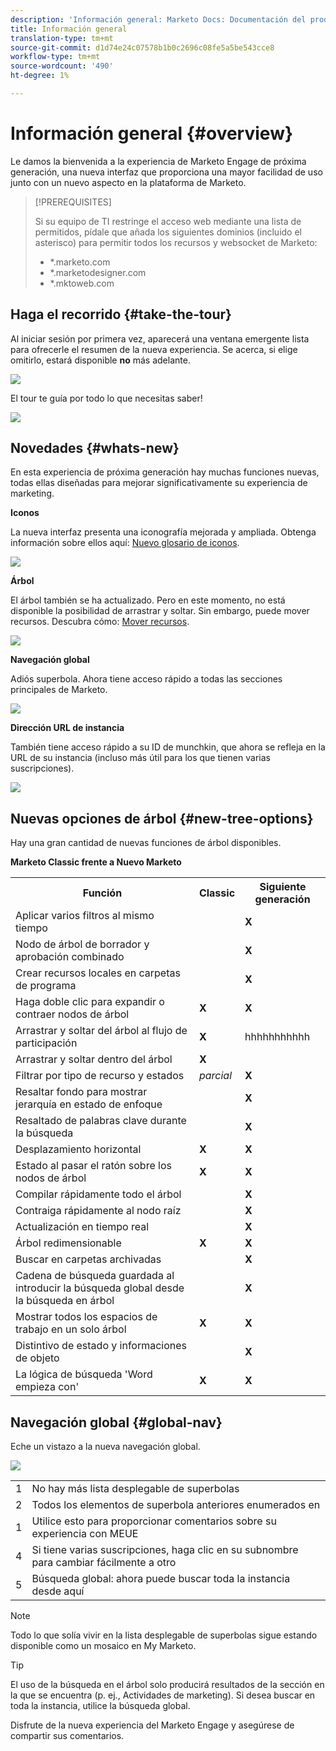 ```yaml
---
description: 'Información general: Marketo Docs: Documentación del producto'
title: Información general
translation-type: tm+mt
source-git-commit: d1d74e24c07578b1b0c2696c08fe5a5be543cce8
workflow-type: tm+mt
source-wordcount: '490'
ht-degree: 1%

---
```



# Información general {#overview}

Le damos la bienvenida a la experiencia de Marketo Engage de próxima generación, una nueva interfaz que proporciona una mayor facilidad de uso junto con un nuevo aspecto en la plataforma de Marketo.

>[!PREREQUISITES]
>
>Si su equipo de TI restringe el acceso web mediante una lista de permitidos, pídale que añada los siguientes dominios (incluido el asterisco) para permitir todos los recursos y websocket de Marketo:
>
>* *.marketo.com
>* *.marketodesigner.com
>* *.mktoweb.com


## Haga el recorrido {#take-the-tour}

Al iniciar sesión por primera vez, aparecerá una ventana emergente lista para ofrecerle el resumen de la nueva experiencia. Se acerca, si elige omitirlo, estará disponible **no** más adelante.

![](assets/overview-1.png)

El tour te guía por todo lo que necesitas saber!

![](assets/overview-2.png)

## Novedades {#whats-new}

En esta experiencia de próxima generación hay muchas funciones nuevas, todas ellas diseñadas para mejorar significativamente su experiencia de marketing.

**Iconos**

La nueva interfaz presenta una iconografía mejorada y ampliada. Obtenga información sobre ellos aquí: [Nuevo glosario de iconos](/help/marketo/product-docs/marketo-engage-next-generation-experience/new-icon-glossary.md).

![](assets/overview-3.png)

**Árbol**

El árbol también se ha actualizado. Pero en este momento, no está disponible la posibilidad de arrastrar y soltar. Sin embargo, puede mover recursos. Descubra cómo: [Mover recursos](/help/marketo/product-docs/marketo-engage-next-generation-experience/moving-assets.md).

![](assets/overview-4.png)

**Navegación global**

Adiós superbola. Ahora tiene acceso rápido a todas las secciones principales de Marketo.

![](assets/overview-5.png)

**Dirección URL de instancia**

También tiene acceso rápido a su ID de munchkin, que ahora se refleja en la URL de su instancia (incluso más útil para los que tienen varias suscripciones).

![](assets/overview-6.png)

## Nuevas opciones de árbol {#new-tree-options}

Hay una gran cantidad de nuevas funciones de árbol disponibles.

**Marketo Classic frente a Nuevo Marketo**

<table> 
 <tbody>
  <tr>
   <th>Función</th> 
   <th>Classic</th> 
   <th>Siguiente generación</th> 
  </tr>
  <tr>
   <td>Aplicar varios filtros al mismo tiempo</td> 
   <td></td> 
   <td><strong>X</strong></td>  
  </tr>
  <tr>
   <td>Nodo de árbol de borrador y aprobación combinado</td> 
   <td></td> 
   <td><strong>X</strong></td> 
  </tr>
  <tr>
   <td>Crear recursos locales en carpetas de programa</td> 
   <td></td> 
   <td><strong>X</strong></td> 
  </tr>
  <tr>
   <td>Haga doble clic para expandir o contraer nodos de árbol</td> 
   <td><strong>X</strong></td> 
   <td><strong>X</strong></td>  
  </tr>
  <tr>
   <td>Arrastrar y soltar del árbol al flujo de participación</td> 
   <td><strong>X</strong></td> 
   <td>hhhhhhhhhhh</td> 
  </tr>
  <tr>
   <td>Arrastrar y soltar dentro del árbol</td> 
   <td><strong>X</strong></td> 
   <td></td> 
  </tr>
  <tr>
   <td>Filtrar por tipo de recurso y estados</td> 
   <td><i>parcial</i></td> 
   <td><strong>X</strong></td>  
  </tr>
  <tr>
   <td>Resaltar fondo para mostrar jerarquía en estado de enfoque</td> 
   <td></td> 
   <td><strong>X</strong></td> 
  </tr>
  <tr>
   <td>Resaltado de palabras clave durante la búsqueda</td> 
   <td></td> 
   <td><strong>X</strong></td> 
  </tr>
  <tr>
   <td>Desplazamiento horizontal</td> 
   <td><strong>X</strong></td> 
   <td><strong>X</strong></td>  
  </tr>
  <tr>
   <td>Estado al pasar el ratón sobre los nodos de árbol</td> 
   <td><strong>X</strong></td> 
   <td><strong>X</strong></td> 
  </tr>
  <tr>
   <td>Compilar rápidamente todo el árbol</td> 
   <td></td> 
   <td><strong>X</strong></td> 
  </tr>
  <tr>
   <td>Contraiga rápidamente al nodo raíz</td> 
   <td></td> 
   <td><strong>X</strong></td>  
  </tr>
  <tr>
   <td>Actualización en tiempo real</td> 
   <td></td> 
   <td><strong>X</strong></td> 
  </tr>
  <tr>
   <td>Árbol redimensionable</td> 
   <td><strong>X</strong></td> 
   <td><strong>X</strong></td> 
  </tr>
  <tr>
   <td>Buscar en carpetas archivadas</td> 
   <td></td> 
   <td><strong>X</strong></td>  
  </tr>
  <tr>
   <td>Cadena de búsqueda guardada al introducir la búsqueda global desde la búsqueda en árbol</td> 
   <td></td> 
   <td><strong>X</strong></td> 
  </tr>
  <tr>
   <td>Mostrar todos los espacios de trabajo en un solo árbol</td> 
   <td><strong>X</strong></td> 
   <td><strong>X</strong></td> 
  </tr>
  <tr>
   <td>Distintivo de estado y informaciones de objeto</td> 
   <td></td> 
   <td><strong>X</strong></td>  
  </tr>
  <tr>
   <td>La lógica de búsqueda 'Word empieza con'</td> 
   <td><strong>X</strong></td> 
   <td><strong>X</strong></td> 
  </tr>
 </tbody>
</table>

## Navegación global {#global-nav}

Eche un vistazo a la nueva navegación global.

![](assets/overview-7.png)

<table> 
 <tbody>
  <tr>
   <td>1</td> 
   <td>No hay más lista desplegable de superbolas</td> 
  </tr>
  <tr>
   <td>2</td> 
   <td>Todos los elementos de superbola anteriores enumerados en</td> 
  </tr>
  <tr>
   <td>1</td> 
   <td>Utilice esto para proporcionar comentarios sobre su experiencia con MEUE</td> 
  </tr>
  <tr>
   <td>4</td> 
   <td>Si tiene varias suscripciones, haga clic en su subnombre para cambiar fácilmente a otro</td> 
  </tr>
  <tr>
   <td>5</td> 
   <td>Búsqueda global: ahora puede buscar toda la instancia desde aquí</td> 
  </tr>
 </tbody>
</table>

>[!NOTE]
>
>Todo lo que solía vivir en la lista desplegable de superbolas sigue estando disponible como un mosaico en My Marketo.

>[!TIP]
>
>El uso de la búsqueda en el árbol solo producirá resultados de la sección en la que se encuentra (p. ej., Actividades de marketing). Si desea buscar en toda la instancia, utilice la búsqueda global.

Disfrute de la nueva experiencia del Marketo Engage y asegúrese de compartir sus comentarios.
